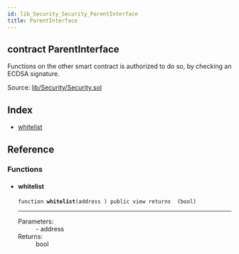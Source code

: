 ```yaml
---
id: lib_Security_Security_ParentInterface
title: ParentInterface
---
```


<div class="contract-doc"><div class="contract"><h2 class="contract-header"><span class="contract-kind">contract</span> ParentInterface</h2><p class="description">Functions on the other smart contract is authorized to do so, by checking an ECDSA signature.</p><div class="source">Source: <a href="git+https://github.com/CreditMint/smart-contracts/blob/v0.0.1/contracts/lib/Security/Security.sol" target="_blank">lib/Security/Security.sol</a></div></div><div class="index"><h2>Index</h2><ul><li><a href="lib_Security_Security_ParentInterface.html#whitelist">whitelist</a></li></ul></div><div class="reference"><h2>Reference</h2><div class="functions"><h3>Functions</h3><ul><li><div class="item function"><span id="whitelist" class="anchor-marker"></span><h4 class="name">whitelist</h4><div class="body"><code class="signature">function <strong>whitelist</strong><span>(address ) </span><span>public </span><span>view </span><span>returns  (bool) </span></code><hr/><dl><dt><span class="label-parameters">Parameters:</span></dt><dd><div><code></code> - address</div></dd><dt><span class="label-return">Returns:</span></dt><dd>bool</dd></dl></div></div></li></ul></div></div></div>
